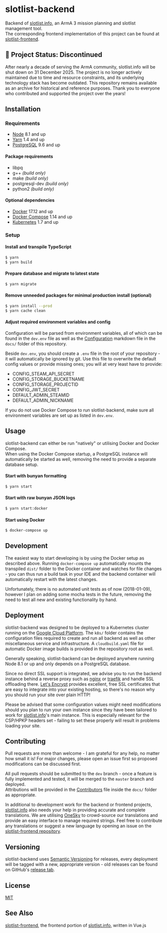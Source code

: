 # slotlist-backend
Backend of [slotlist.info](https://slotlist.info), an ArmA 3 mission planning and slotlist management tool.  
The corresponding frontend implementation of this project can be found at [slotlist-frontend](https://github.com/MorpheusXAUT/slotlist-frontend).

## 📢 Project Status: Discontinued

After nearly a decade of serving the ArmA community, slotlist.info will be shut down on 31 December 2025. The project is no longer actively maintained due to time and resource constraints, and its underlying technology stack has become outdated. This repository remains available as an archive for historical and reference purposes. Thank you to everyone who contributed and supported the project over the years!

## Installation
### Requirements
* [Node](https://nodejs.org) 8.1 and up
* [Yarn](https://yarnpkg.com) 1.4 and up
* [PostgreSQL](https://www.postgresql.org/) 9.6 and up

#### Package requirements
* libpq
* g++ *(build only)*
* make *(build only)*
* postgresql-dev *(build only)*
* python2 *(build only)*

#### Optional dependencies
* [Docker](https://www.docker.com/) 17.12 and up
* [Docker Compose](https://docs.docker.com/compose/) 1.14 and up
* [Kubernetes](https://kubernetes.io/) 1.7 and up

### Setup
#### Install and transpile TypeScript
```sh
$ yarn
$ yarn build
```

#### Prepare database and migrate to latest state
```sh
$ yarn migrate
```

#### Remove unneeded packages for minimal production install (optional)
```sh
$ yarn install --prod
$ yarn cache clean
```

#### Adjust required environment variables and config
Configuration will be parsed from environment variables, all of which can be found in the `dev.env` file as well as the [Configuration](docs/Configuration.md) markdown file in the `docs/` folder of this repository.

Beside `dev.env`, you should create a `.env` file in the root of your repository - it will automatically be ignored by git. Use this file to overwrite the default config values or provide missing ones; you will at very least have to provide:
* CONFIG_STEAM_API_SECRET
* CONFIG_STORAGE_BUCKETNAME
* CONFIG_STORAGE_PROJECTID
* CONFIG_JWT_SECRET
* DEFAULT_ADMIN_STEAMID
* DEFAULT_ADMIN_NICKNAME

If you do not use Docker Compose to run slotlist-backend, make sure all environment variables are set up as listed in `dev.env`.

## Usage
slotlist-backend can either be run "natively" or utilising Docker and Docker Compose.  
When using the Docker Compose startup, a PostgreSQL instance will automatically be started as well, removing the need to provide a separate database setup.

#### Start with bunyan formatting
```sh
$ yarn start
```

#### Start with raw bunyan JSON logs
```sh
$ yarn start:docker
```

#### Start using Docker
```sh
$ docker-compose up
```

## Development
The easiest way to start developing is by using the Docker setup as described above. Running `docker-compose up` automatically mounts the transpiled `dist/` folder to the Docker container and watches for file changes - you can thus run a build task in your IDE and the backend container will automatically restart with the latest changes.

Unfortunately, there is no automated unit tests as of now (2018-01-09), however I plan on adding some mocha tests in the future, removing the need to test all new and existing functionality by hand.

## Deployment
slotlist-backend was designed to be deployed to a Kubernetes cluster running on the [Google Cloud Platform](https://cloud.google.com/). The `k8s/` folder contains the configuration files required to create and run all backend as well as other miscellaneous service and infrastructure. A `cloudbuild.yaml` file for automatic Docker image builds is provided in the repository root as well.

Generally speaking, slotlist-backend can be deployed anywhere running Node 8.1 or up and only depends on a PostgreSQL database.

Since no direct SSL support is integrated, we advise you to run the backend instance behind a reverse proxy such as [nginx](https://www.nginx.com/) or [traefik](https://traefik.io/) and handle SSL offloading there. [Let's Encrypt](https://letsencrypt.org/) provides excellent, free SSL certificates that are easy to integrate into your existing hosting, so there's no reason why you should run your site over plain HTTP!

Please be advised that some configuration values might need modifications should you plan to run your own instance since they have been tailored to work for [slotlist.info](https://slotlist.info)'s main instance. This is especially relevant for the CSP/HPKP headers set - failing to set these properly will result in problems loading your site.

## Contributing
Pull requests are more than welcome - I am grateful for any help, no matter how small it is! For major changes, please open an issue first so proposed modifications can be discussed first.

All pull requests should be submitted to the `dev` branch - once a feature is fully implemented and tested, it will be merged to the `master` branch and deployed.  
Attributions will be provided in the [Contributors](docs/Contributors.md) file inside the `docs/` folder as appropriate.

In additional to development work for the backend or frontend projects, [slotlist.info](https://slotlist.info) also needs your help in providing accurate and complete translations. We are utilising [OneSky](https://morpheusxaut.oneskyapp.com/collaboration/project/133324) to crowd-source our translations and provide an easy interface to manage required strings. Feel free to contribute any translations or suggest a new language by opening an issue on the [slotlist-frontend repository](https://github.com/MorpheusXAUT/slotlist-frontend/issues).

## Versioning
slotlist-backend uses [Semantic Versioning](https://semver.org/) for releases, every deployment will be tagged with a new, appropriate version - old releases can be found on GitHub's [release tab](https://github.com/MorpheusXAUT/slotlist-backend/releases).

## License
[MIT](https://choosealicense.com/licenses/mit/)

## See Also
[slotlist-frontend](https://github.com/MorpheusXAUT/slotlist-frontend), the frontend portion of [slotlist.info](https://slotlist.info), written in Vue.js